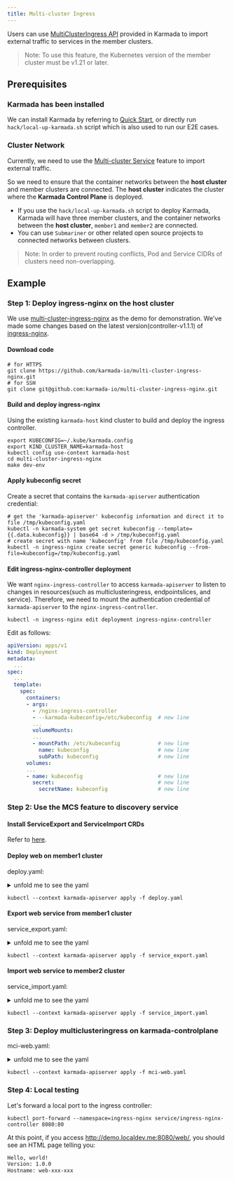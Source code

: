 ```yaml
---
title: Multi-cluster Ingress
---
```


Users can use [MultiClusterIngress API](https://github.com/karmada-io/karmada/blob/master/pkg/apis/networking/v1alpha1/ingress_types.go) provided in Karmada to import external traffic to services in the member clusters.

> Note: To use this feature, the Kubernetes version of the member cluster must be v1.21 or later.

## Prerequisites

### Karmada has been installed

We can install Karmada by referring to [Quick Start](https://github.com/karmada-io/karmada#quick-start), or directly run `hack/local-up-karmada.sh` script which is also used to run our E2E cases.

### Cluster Network

Currently, we need to use the [Multi-cluster Service](./multi-cluster-service.md#the-serviceexport-and-serviceimport-crds-have-been-installed) feature to import external traffic.

So we need to ensure that the container networks between the **host cluster** and member clusters are connected. The **host cluster** indicates the cluster where the **Karmada Control Plane** is deployed.

- If you use the `hack/local-up-karmada.sh` script to deploy Karmada, Karmada will have three member clusters, and the container networks between the **host cluster**, `member1` and `member2` are connected.
- You can use `Submariner` or other related open source projects to connected networks between clusters.

> Note: In order to prevent routing conflicts, Pod and Service CIDRs of clusters need non-overlapping.

## Example

### Step 1: Deploy ingress-nginx on the host cluster

We use [multi-cluster-ingress-nginx](https://github.com/karmada-io/multi-cluster-ingress-nginx) as the demo for demonstration. We've made some changes based on the latest version(controller-v1.1.1) of [ingress-nginx](https://github.com/kubernetes/ingress-nginx).

#### Download code

```shell
# for HTTPS
git clone https://github.com/karmada-io/multi-cluster-ingress-nginx.git
# for SSH
git clone git@github.com:karmada-io/multi-cluster-ingress-nginx.git
```

#### Build and deploy ingress-nginx

Using the existing `karmada-host` kind cluster to build and deploy the ingress controller.

```shell
export KUBECONFIG=~/.kube/karmada.config
export KIND_CLUSTER_NAME=karmada-host
kubectl config use-context karmada-host
cd multi-cluster-ingress-nginx
make dev-env
```

#### Apply kubeconfig secret

Create a secret that contains the `karmada-apiserver` authentication credential:

```shell
# get the 'karmada-apiserver' kubeconfig information and direct it to file /tmp/kubeconfig.yaml
kubectl -n karmada-system get secret kubeconfig --template={{.data.kubeconfig}} | base64 -d > /tmp/kubeconfig.yaml
# create secret with name 'kubeconfig' from file /tmp/kubeconfig.yaml
kubectl -n ingress-nginx create secret generic kubeconfig --from-file=kubeconfig=/tmp/kubeconfig.yaml
```

#### Edit ingress-nginx-controller deployment

We want `nginx-ingress-controller` to access `karmada-apiserver` to listen to changes in resources(such as multiclusteringress, endpointslices, and service). Therefore, we need to mount the authentication credential of `karmada-apiserver` to the `nginx-ingress-controller`.

```shell
kubectl -n ingress-nginx edit deployment ingress-nginx-controller
```

Edit as follows:

```yaml
apiVersion: apps/v1
kind: Deployment
metadata:
  ...
spec:
  ...
  template:
    spec:
      containers:
      - args:
        - /nginx-ingress-controller
        - --karmada-kubeconfig=/etc/kubeconfig  # new line
        ...
        volumeMounts:
        ...
        - mountPath: /etc/kubeconfig            # new line
          name: kubeconfig                      # new line
          subPath: kubeconfig                   # new line
      volumes:
	  ...
      - name: kubeconfig                        # new line
        secret:                                 # new line
          secretName: kubeconfig                # new line
```

### Step 2: Use the MCS feature to discovery service

#### Install ServiceExport and ServiceImport CRDs

Refer to [here](./multi-cluster-service.md#the-serviceexport-and-serviceimport-crds-have-been-installed).

#### Deploy web on member1 cluster

deploy.yaml:

<details>

<summary>unfold me to see the yaml</summary>

```yaml
apiVersion: apps/v1
kind: Deployment
metadata:
  name: web
spec:
  replicas: 1
  selector:
    matchLabels:
      app: web
  template:
    metadata:
      labels:
        app: web
    spec:
      containers:
      - name: hello-app
        image: gcr.io/google-samples/hello-app:1.0
        ports:
        - containerPort: 8080
          protocol: TCP
---      
apiVersion: v1
kind: Service
metadata:
  name: web
spec:
  ports:
  - port: 81
    targetPort: 8080
  selector:
    app: web
---
apiVersion: policy.karmada.io/v1alpha1
kind: PropagationPolicy
metadata:
  name: mci-workload
spec:
  resourceSelectors:
    - apiVersion: apps/v1
      kind: Deployment
      name: web
    - apiVersion: v1
      kind: Service
      name: web
  placement:
    clusterAffinity:
      clusterNames:
        - member1
```

</details>

```shell
kubectl --context karmada-apiserver apply -f deploy.yaml
```

#### Export web service from member1 cluster

service_export.yaml:

<details>

<summary>unfold me to see the yaml</summary>

```yaml
apiVersion: multicluster.x-k8s.io/v1alpha1
kind: ServiceExport
metadata:
  name: web
---
apiVersion: policy.karmada.io/v1alpha1
kind: PropagationPolicy
metadata:
  name: web-export-policy
spec:
  resourceSelectors:
    - apiVersion: multicluster.x-k8s.io/v1alpha1
      kind: ServiceExport
      name: web
  placement:
    clusterAffinity:
      clusterNames:
        - member1
```

</details>

```shell
kubectl --context karmada-apiserver apply -f service_export.yaml
```

#### Import web service to member2 cluster

service_import.yaml:

<details>

<summary>unfold me to see the yaml</summary>

```yaml
apiVersion: multicluster.x-k8s.io/v1alpha1
kind: ServiceImport
metadata:
  name: web
spec:
  type: ClusterSetIP
  ports:
  - port: 81
    protocol: TCP
---
apiVersion: policy.karmada.io/v1alpha1
kind: PropagationPolicy
metadata:
  name: web-import-policy
spec:
  resourceSelectors:
    - apiVersion: multicluster.x-k8s.io/v1alpha1
      kind: ServiceImport
      name: web
  placement:
    clusterAffinity:
      clusterNames:
        - member2
```

</details>

```shell
kubectl --context karmada-apiserver apply -f service_import.yaml
```

### Step 3: Deploy multiclusteringress on karmada-controlplane

mci-web.yaml:

<details>

<summary>unfold me to see the yaml</summary>

```yaml
apiVersion: networking.karmada.io/v1alpha1
kind: MultiClusterIngress
metadata:
  name: demo-localhost
  namespace: default
spec:
  ingressClassName: nginx
  rules:
  - host: demo.localdev.me
    http:
      paths:
      - backend:
          service:
            name: web
            port:
              number: 81
        path: /web
        pathType: Prefix
```

</details>

```shell
kubectl --context karmada-apiserver apply -f mci-web.yaml
```

### Step 4: Local testing

Let's forward a local port to the ingress controller:

```shell
kubectl port-forward --namespace=ingress-nginx service/ingress-nginx-controller 8080:80
```

At this point, if you access http://demo.localdev.me:8080/web/, you should see an HTML page telling you:

```html
Hello, world!
Version: 1.0.0
Hostname: web-xxx-xxx
```